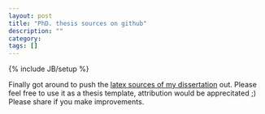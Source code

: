 ```yaml
---
layout: post
title: "PhD. thesis sources on github"
description: ""
category: 
tags: []
---
```

{% include JB/setup %}


Finally got around to push the [latex sources
of my dissertation](http://github.com/kkai/phdthesis) out.
Please feel free to use it as a thesis template,
attribution would be apprecitated ;)
Please share if you make improvements.




